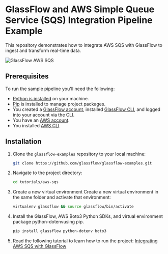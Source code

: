 # GlassFlow and AWS Simple Queue Service (SQS) Integration Pipeline Example

This repository demonstrates how to integrate AWS SQS with GlassFlow to ingest and transform real-time data.

![GlassFlow AWS SQS](/assets/GlassFlow%20AWS%20SQS%20Integration.png)

## Prerequisites

To run the sample pipeline you'll need the following:

- [Python is installed](https://www.python.org/downloads/) on your machine.
- [Pip](https://pip.pypa.io/en/stable/installation/) is installed to manage project packages.
- You created a [GlassFlow account](https://learn.glassflow.dev/docs/get-started/create-account#create-a-new-account), installed [GlassFlow CLI](https://learn.glassflow.dev/docs/get-started/glassflow-cli#installation), and logged into your account via the CLI.
- You have an [AWS account](https://portal.aws.amazon.com/).
- You installed [AWS CLI](https://docs.aws.amazon.com/cli/latest/userguide/getting-started-install.html).

## Installation

1. Clone the `glassflow-examples` repository to your local machine:
    
    ```bash
    git clone https://github.com/glassflow/glassflow-examples.git
    ```
    
2. Navigate to the project directory:
    
    ```bash
    cd tutorials/aws-sqs
    ```
3. Create a new virtual environment
Create a new virtual environment in the same folder and activate that environment:
    
    ```bash
    virtualenv glassflow && source glassflow/bin/activate
    ```

3. Install the GlassFlow, AWS Boto3 Python SDKs, and virtual environment package python-dotenvusing pip.

    ```bash
    pip install glassflow python-dotenv boto3
    ```

4. Read the following tutorial to learn how to run the project: [Integrating AWS SQS with GlassFlow](https://learn.glassflow.dev/docs/develop/tutorials/integrating-aws-sqs-with-glassflow)
